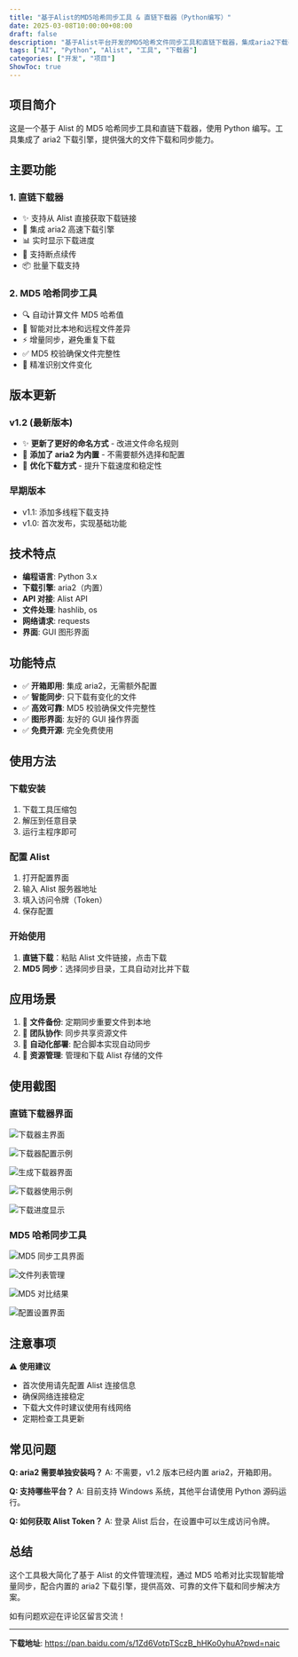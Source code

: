 ```yaml
---
title: "基于Alist的MD5哈希同步工具 & 直链下载器（Python编写）"
date: 2025-03-08T10:00:00+08:00
draft: false
description: "基于Alist平台开发的MD5哈希文件同步工具和直链下载器，集成aria2下载引擎"
tags: ["AI", "Python", "Alist", "工具", "下载器"]
categories: ["开发", "项目"]
ShowToc: true
---
```


## 项目简介

这是一个基于 Alist 的 MD5 哈希同步工具和直链下载器，使用 Python 编写。工具集成了 aria2 下载引擎，提供强大的文件下载和同步能力。

## 主要功能

### 1. 直链下载器

- ✨ 支持从 Alist 直接获取下载链接
- 🚀 集成 aria2 高速下载引擎
- 📊 实时显示下载进度
- 🔄 支持断点续传
- 📦 批量下载支持

### 2. MD5 哈希同步工具

- 🔍 自动计算文件 MD5 哈希值
- 📝 智能对比本地和远程文件差异
- ⚡ 增量同步，避免重复下载
- ✅ MD5 校验确保文件完整性
- 🎯 精准识别文件变化

## 版本更新

### v1.2 (最新版本)

- ✨ **更新了更好的命名方式** - 改进文件命名规则
- 🎉 **添加了 aria2 为内置** - 不需要额外选择和配置
- 🚀 **优化下载方式** - 提升下载速度和稳定性

### 早期版本

- v1.1: 添加多线程下载支持
- v1.0: 首次发布，实现基础功能

## 技术特点

- **编程语言**: Python 3.x
- **下载引擎**: aria2（内置）
- **API 对接**: Alist API
- **文件处理**: hashlib, os
- **网络请求**: requests
- **界面**: GUI 图形界面

## 功能特点

- ✅ **开箱即用**: 集成 aria2，无需额外配置
- ✅ **智能同步**: 只下载有变化的文件
- ✅ **高效可靠**: MD5 校验确保文件完整性
- ✅ **图形界面**: 友好的 GUI 操作界面
- ✅ **免费开源**: 完全免费使用

## 使用方法

### 下载安装

1. 下载工具压缩包
2. 解压到任意目录
3. 运行主程序即可

### 配置 Alist

1. 打开配置界面
2. 输入 Alist 服务器地址
3. 填入访问令牌（Token）
4. 保存配置

### 开始使用

1. **直链下载**：粘贴 Alist 文件链接，点击下载
2. **MD5 同步**：选择同步目录，工具自动对比并下载

## 应用场景

1. 📁 **文件备份**: 定期同步重要文件到本地
2. 👥 **团队协作**: 同步共享资源文件
3. 🔄 **自动化部署**: 配合脚本实现自动同步
4. 💾 **资源管理**: 管理和下载 Alist 存储的文件

## 使用截图

### 直链下载器界面

<div class="image-grid">

![下载器主界面](/images/alist-tool-01.png)

![下载器配置示例](/images/alist-tool-02.png)

![生成下载器界面](/images/alist-tool-03.png)

![下载器使用示例](/images/alist-tool-04.png)

![下载进度显示](/images/alist-tool-05.png)

</div>

### MD5 哈希同步工具

<div class="image-grid">

![MD5 同步工具界面](/images/alist-tool-001.png)

![文件列表管理](/images/alist-tool-002.png)

![MD5 对比结果](/images/alist-tool-003.png)

![配置设置界面](/images/alist-tool-004.png)

</div>

## 注意事项

⚠️ **使用建议**

- 首次使用请先配置 Alist 连接信息
- 确保网络连接稳定
- 下载大文件时建议使用有线网络
- 定期检查工具更新

## 常见问题

**Q: aria2 需要单独安装吗？**
A: 不需要，v1.2 版本已经内置 aria2，开箱即用。

**Q: 支持哪些平台？**
A: 目前支持 Windows 系统，其他平台请使用 Python 源码运行。

**Q: 如何获取 Alist Token？**
A: 登录 Alist 后台，在设置中可以生成访问令牌。

## 总结

这个工具极大简化了基于 Alist 的文件管理流程，通过 MD5 哈希对比实现智能增量同步，配合内置的 aria2 下载引擎，提供高效、可靠的文件下载和同步解决方案。

如有问题欢迎在评论区留言交流！

---

**下载地址**: https://pan.baidu.com/s/1Zd6VotpTSczB_hHKo0yhuA?pwd=naic
